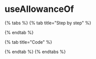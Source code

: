 # useAllowanceOf

{% tabs %}
{% tab title="Step by step" %}

{% endtab %}

{% tab title="Code" %}

{% endtab %}
{% endtabs %}

